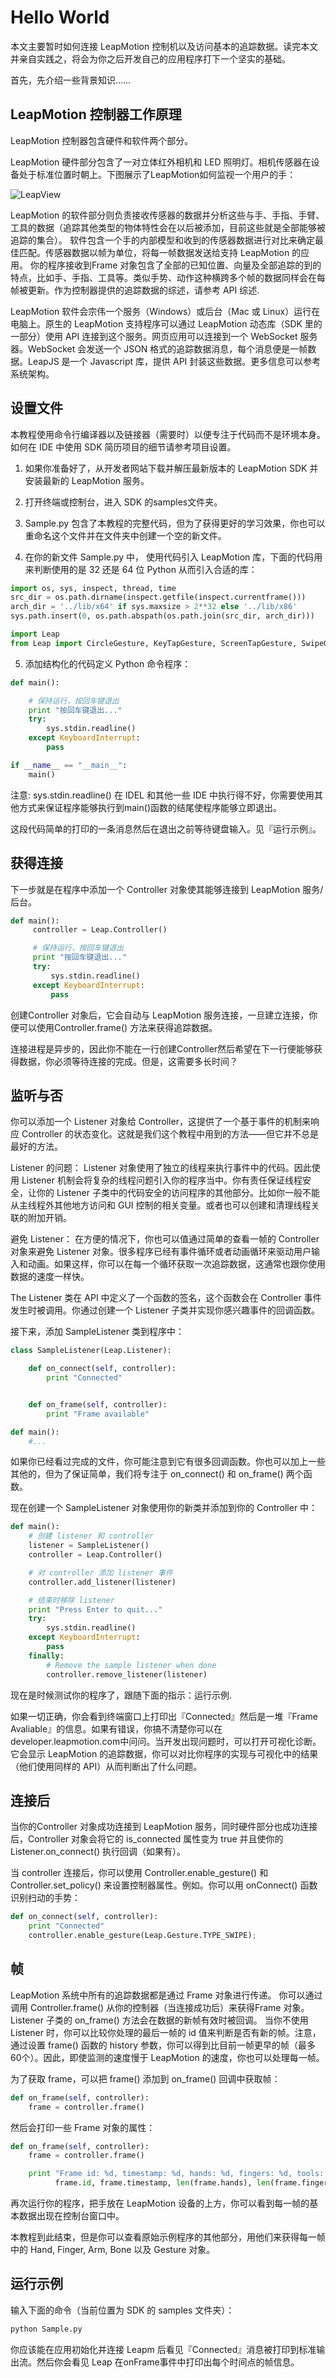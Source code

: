 # Hello World

本文主要暂时如何连接 LeapMotion 控制机以及访问基本的追踪数据。读完本文并亲自实践之，将会为你之后开发自己的应用程序打下一个坚实的基础。

首先，先介绍一些背景知识……

## LeapMotion 控制器工作原理
LeapMotion 控制器包含硬件和软件两个部分。

LeapMotion 硬件部分包含了一对立体红外相机和 LED 照明灯。相机传感器在设备处于标准位置时朝上。下图展示了LeapMotion如何监视一个用户的手：

![LeapView](../images/Leap_View.jpg)

LeapMotion 的软件部分则负责接收传感器的数据并分析这些与手、手指、手臂、工具的数据（追踪其他类型的物体特性会在以后被添加，目前这些就是全部能够被追踪的集合）。 软件包含一个手的内部模型和收到的传感器数据进行对比来确定最佳匹配。传感器数据以帧为单位，将每一帧数据发送给支持 LeapMotion 的应用。 你的程序接收到Frame 对象包含了全部的已知位置、向量及全部追踪的到的特点，比如手、手指、工具等。类似手势、动作这种横跨多个帧的数据同样会在每帧被更新。作为控制器提供的追踪数据的综述，请参考 API 综述.

LeapMotion 软件会宗伟一个服务（Windows）或后台（Mac 或 Linux）运行在电脑上。原生的 LeapMotion 支持程序可以通过 LeapMotion 动态库（SDK 里的一部分）使用 API 连接到这个服务。网页应用可以连接到一个 WebSocket 服务器。WebSocket 会发送一个 JSON 格式的追踪数据消息，每个消息便是一帧数据。LeapJS 是一个 Javascript 库，提供 API 封装这些数据。更多信息可以参考 系统架构。

## 设置文件
本教程使用命令行编译器以及链接器（需要时）以便专注于代码而不是环境本身。如何在 IDE 中使用 SDK 简历项目的细节请参考项目设置。

1. 如果你准备好了，从开发者网站下载并解压最新版本的 LeapMotion SDK 并安装最新的 LeapMotion 服务。

2. 打开终端或控制台，进入 SDK 的samples文件夹。

3. Sample.py 包含了本教程的完整代码，但为了获得更好的学习效果，你也可以重命名这个文件并在文件夹中创建一个空的新文件。

4. 在你的新文件 Sample.py 中， 使用代码引入 LeapMotion 库，下面的代码用来判断使用的是 32 还是 64 位 Python 从而引入合适的库：

```python
import os, sys, inspect, thread, time
src_dir = os.path.dirname(inspect.getfile(inspect.currentframe()))
arch_dir = '../lib/x64' if sys.maxsize > 2**32 else '../lib/x86'
sys.path.insert(0, os.path.abspath(os.path.join(src_dir, arch_dir)))

import Leap
from Leap import CircleGesture, KeyTapGesture, ScreenTapGesture, SwipeGesture
```

5. 添加结构化的代码定义 Python 命令程序：

```python
def main():

    # 保持运行，按回车键退出
    print "按回车键退出..."
    try:
        sys.stdin.readline()
    except KeyboardInterrupt:
        pass

if __name__ == "__main__":
    main()
```
注意: sys.stdin.readline() 在 IDEL 和其他一些 IDE 中执行得不好，你需要使用其他方式来保证程序能够执行到main()函数的结尾使程序能够立即退出。

这段代码简单的打印的一条消息然后在退出之前等待键盘输入。见『运行示例』。

## 获得连接
下一步就是在程序中添加一个 Controller 对象使其能够连接到 LeapMotion 服务/后台。

```python
def main():
     controller = Leap.Controller()

     # 保持运行，按回车键退出
     print "按回车键退出..."
     try:
         sys.stdin.readline()
     except KeyboardInterrupt:
         pass
```
创建Controller 对象后，它会自动与 LeapMotion 服务连接，一旦建立连接，你便可以使用Controller.frame() 方法来获得追踪数据。

连接进程是异步的，因此你不能在一行创建Controller然后希望在下一行便能够获得数据，你必须等待连接的完成。但是，这需要多长时间？

## 监听与否
你可以添加一个 Listener 对象给 Controller，这提供了一个基于事件的机制来响应 Controller 的状态变化。这就是我们这个教程中用到的方法——但它并不总是最好的方法。

Listener 的问题： Listener 对象使用了独立的线程来执行事件中的代码。因此使用 Listener 机制会将复杂的线程问题引入你的程序当中。你有责任保证线程安全，让你的 Listener 子类中的代码安全的访问程序的其他部分。比如你一般不能从主线程外其他地方访问和 GUI 控制的相关变量。或者也可以创建和清理线程关联的附加开销。

避免 Listener： 在方便的情况下，你也可以值通过简单的查看一帧的 Controller 对象来避免 Listener 对象。很多程序已经有事件循环或者动画循环来驱动用户输入和动画。如果这样，你可以在每一个循环获取一次追踪数据，这通常也跟你使用数据的速度一样快。

The Listener 类在 API 中定义了一个函数的签名，这个函数会在 Controller 事件发生时被调用。你通过创建一个 Listener 子类并实现你感兴趣事件的回调函数。

接下来，添加 SampleListener 类到程序中：

```python
class SampleListener(Leap.Listener):

    def on_connect(self, controller):
        print "Connected"


    def on_frame(self, controller):
        print "Frame available"

def main():
    #...
```
如果你已经看过完成的文件，你可能注意到它有很多回调函数。你也可以加上一些其他的，但为了保证简单，我们将专注于 on_connect() 和 on_frame() 两个函数。

现在创建一个 SampleListener 对象使用你的新类并添加到你的 Controller 中：

```python
def main():
    # 创建 listener 和 controller
    listener = SampleListener()
    controller = Leap.Controller()

    # 对 controller 添加 listener 事件
    controller.add_listener(listener)

    # 结束时移除 listener
    print "Press Enter to quit..."
    try:
        sys.stdin.readline()
    except KeyboardInterrupt:
        pass
    finally:
        # Remove the sample listener when done
        controller.remove_listener(listener)
```
现在是时候测试你的程序了，跟随下面的指示：运行示例.

如果一切正确，你会看到终端窗口上打印出『Connected』然后是一堆『Frame Avaliable』的信息。如果有错误，你搞不清楚你可以在developer.leapmotion.com中问问。当开发出现问题时，可以打开可视化诊断。它会显示 LeapMotion 的追踪数据，你可以对比你程序的实现与可视化中的结果（他们使用同样的 API）从而判断出了什么问题。

## 连接后
当你的Controller 对象成功连接到 LeapMotion 服务，同时硬件部分也成功连接后，Controller 对象会将它的 is_connected 属性变为 true 并且使你的 Listener.on_connect() 执行回调（如果有）。

当 controller 连接后，你可以使用 Controller.enable_gesture() 和 Controller.set_policy() 来设置控制器属性。例如。你可以用 onConnect() 函数识别扫动的手势：

```python
def on_connect(self, controller):
    print "Connected"
    controller.enable_gesture(Leap.Gesture.TYPE_SWIPE);
```

## 帧
LeapMotion 系统中所有的追踪数据都是通过 Frame 对象进行传递。 你可以通过调用 Controller.frame() 从你的控制器（当连接成功后）来获得Frame 对象。 Listener 子类的 on_frame() 方法会在数据的新帧有效时被回调。 当你不使用 Listener 时，你可以比较你处理的最后一帧的 id 值来判断是否有新的帧。注意，通过设置 frame() 函数的 history 参数，你可以得到比目前一帧更早的帧（最多60个）。因此，即使监测的速度慢于 LeapMotion 的速度，你也可以处理每一帧。

为了获取 frame，可以把 frame() 添加到 on_frame() 回调中获取帧：

```python
def on_frame(self, controller):
    frame = controller.frame()
```
然后会打印一些 Frame 对象的属性：

```python
def on_frame(self, controller):
    frame = controller.frame()

    print "Frame id: %d, timestamp: %d, hands: %d, fingers: %d, tools: %d, gestures: %d" % (
          frame.id, frame.timestamp, len(frame.hands), len(frame.fingers), len(frame.tools), len(frame.gestures()))
```
再次运行你的程序，把手放在 LeapMotion 设备的上方，你可以看到每一帧的基本数据出现在控制台窗口中。

本教程到此结束，但是你可以查看原始示例程序的其他部分，用他们来获得每一帧中的 Hand, Finger, Arm, Bone 以及 Gesture 对象。

## 运行示例
输入下面的命令（当前位置为 SDK 的 samples 文件夹）：

```bash
python Sample.py
```

你应该能在应用初始化并连接 Leapm 后看见『Connected』消息被打印到标准输出流。然后你会看见 Leap 在onFrame事件中打印出每个时间点的帧信息。